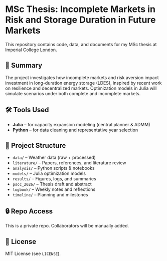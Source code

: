# MSc Thesis: Incomplete Markets in Risk and Storage Duration in Future Markets

This repository contains code, data, and documents for my MSc thesis at Imperial College London.

## 📘 Summary

The project investigates how incomplete markets and risk aversion impact investment in long-duration energy storage (LDES), inspired by recent work on resilience and decentralized markets. Optimization models in Julia will simulate scenarios under both complete and incomplete markets.

## 🛠 Tools Used

- **Julia** – for capacity expansion modeling (central planner & ADMM)
- **Python** – for data cleaning and representative year selection

## 📂 Project Structure

- `data/` – Weather data (raw + processed)
- `literature/` – Papers, references, and literature review
- `analysis/` – Python scripts & notebooks
- `models/` – Julia optimization models
- `results/` – Figures, logs, and summaries
- `pscc_2026/` – Thesis draft and abstract
- `logbook/` – Weekly notes and reflections
- `timeline/` – Planning and milestones

## 🔒 Repo Access

This is a private repo. Collaborators will be manually added.

## 📝 License

MIT License (see `LICENSE`).
